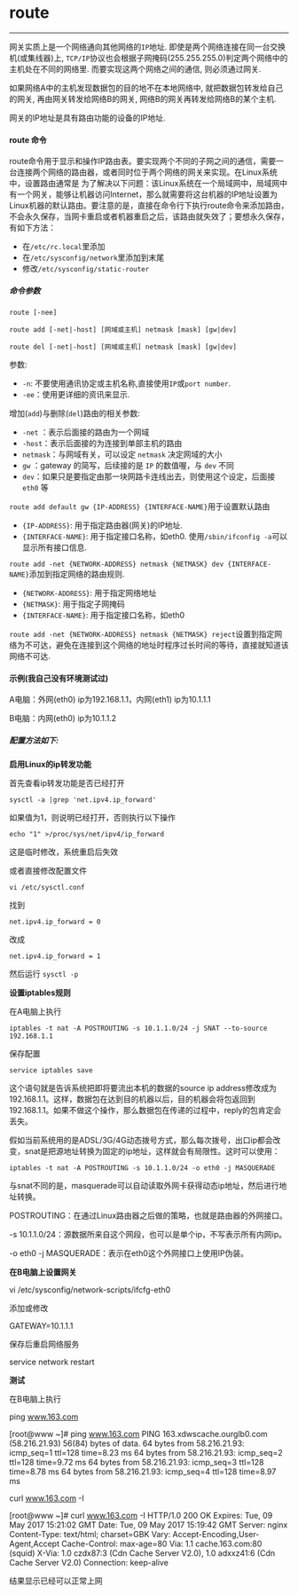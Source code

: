 # route

---

网关实质上是一个网络通向其他网络的`IP`地址. 即使是两个网络连接在同一台交换机(或集线器)上, `TCP/IP`协议也会根据子网掩码(255.255.255.0)判定两个网络中的主机处在不同的网络里. 而要实现这两个网络之间的通信, 则必须通过网关.

如果网络A中的主机发现数据包的目的地不在本地网络中, 就把数据包转发给自己的网关, 再由网关转发给网络B的网关, 网络B的网关再转发给网络B的某个主机.

网关的IP地址是具有路由功能的设备的IP地址.

#### route 命令

route命令用于显示和操作IP路由表。要实现两个不同的子网之间的通信，需要一台连接两个网络的路由器，或者同时位于两个网络的网关来实现。在Linux系统中，设置路由通常是 为了解决以下问题：该Linux系统在一个局域网中，局域网中有一个网关，能够让机器访问Internet，那么就需要将这台机器的IP地址设置为 Linux机器的默认路由。要注意的是，直接在命令行下执行route命令来添加路由，不会永久保存，当网卡重启或者机器重启之后，该路由就失效了；要想永久保存，有如下方法：

* 在`/etc/rc.local`里添加
* 在`/etc/sysconfig/network`里添加到末尾
* 修改`/etc/sysconfig/static-router`

##### 命令参数

`route [-nee]`

`route add [-net|-host] [网域或主机] netmask [mask] [gw|dev]`

`route del [-net|-host] [网域或主机] netmask [mask] [gw|dev]`

参数:

* `-n`: 不要使用通讯协定或主机名称,直接使用`IP`或`port number`.
* `-ee`：使用更详细的资讯来显示.

增加(`add`)与删除(`del`)路由的相关参数:

* `-net` ：表示后面接的路由为一个网域
* `-host`：表示后面接的为连接到单部主机的路由
* `netmask`：与网域有关，可以设定 `netmask` 决定网域的大小
* `gw` ：gateway 的简写，后续接的是 `IP` 的数值喔，与 `dev` 不同
* `dev`：如果只是要指定由那一块网路卡连线出去，则使用这个设定，后面接 `eth0` 等

`route add default gw {IP-ADDRESS} {INTERFACE-NAME}`用于设置默认路由

* `{IP-ADDRESS}`: 用于指定路由器(网关)的IP地址.
* `{INTERFACE-NAME}`: 用于指定接口名称，如eth0. 使用`/sbin/ifconfig -a`可以显示所有接口信息.

`route add -net {NETWORK-ADDRESS} netmask {NETMASK} dev {INTERFACE-NAME}`添加到指定网络的路由规则.

* `{NETWORK-ADDRESS}`: 用于指定网络地址
* `{NETMASK}`: 用于指定子网掩码
* `{INTERFACE-NAME}`: 用于指定接口名称，如eth0

`route add -net {NETWORK-ADDRESS} netmask {NETMASK} reject`设置到指定网络为不可达，避免在连接到这个网络的地址时程序过长时间的等待，直接就知道该网络不可达.

#### 示例(我自己没有环境测试过)

A电脑：外网(eth0) ip为192.168.1.1，内网(eth1) ip为10.1.1.1

B电脑：内网(eth0) ip为10.1.1.2

##### 配置方法如下:

**启用Linux的ip转发功能**

首先查看ip转发功能是否已经打开

`sysctl -a |grep 'net.ipv4.ip_forward'`

如果值为1，则说明已经打开，否则执行以下操作

`echo "1" >/proc/sys/net/ipv4/ip_forward`

这是临时修改，系统重启后失效

或者直接修改配置文件

`vi /etc/sysctl.conf`

找到

`net.ipv4.ip_forward = 0`

改成

`net.ipv4.ip_forward = 1`

然后运行 `sysctl -p`

 

**设置iptables规则**

在A电脑上执行

`iptables -t nat -A POSTROUTING -s 10.1.1.0/24 -j SNAT --to-source 192.168.1.1`

保存配置

`service iptables save`

这个语句就是告诉系统把即将要流出本机的数据的source ip address修改成为192.168.1.1。这样，数据包在达到目的机器以后，目的机器会将包返回到192.168.1.1。如果不做这个操作，那么数据包在传递的过程中，reply的包肯定会丢失。


假如当前系统用的是ADSL/3G/4G动态拨号方式，那么每次拨号，出口ip都会改变，snat是把源地址转换为固定的ip地址，这样就会有局限性。这时可以使用：


`iptables -t nat -A POSTROUTING -s 10.1.1.0/24 -o eth0 -j MASQUERADE`


与snat不同的是，masquerade可以自动读取外网卡获得动态ip地址，然后进行地址转换。

POSTROUTING：在通过Linux路由器之后做的策略，也就是路由器的外网接口。

-s 10.1.1.0/24：源数据所来自这个网段，也可以是单个ip，不写表示所有内网ip。

-o eth0 -j MASQUERADE：表示在eth0这个外网接口上使用IP伪装。

 

**在B电脑上设置网关**

vi /etc/sysconfig/network-scripts/ifcfg-eth0

添加或修改

GATEWAY=10.1.1.1

保存后重启网络服务

service network restart

 

**测试**

在B电脑上执行

ping www.163.com

[root@www ~]# ping www.163.com
PING 163.xdwscache.ourglb0.com (58.216.21.93) 56(84) bytes of data.
64 bytes from 58.216.21.93: icmp_seq=1 ttl=128 time=8.23 ms
64 bytes from 58.216.21.93: icmp_seq=2 ttl=128 time=9.72 ms
64 bytes from 58.216.21.93: icmp_seq=3 ttl=128 time=8.78 ms
64 bytes from 58.216.21.93: icmp_seq=4 ttl=128 time=8.97 ms


curl www.163.com -I

[root@www ~]# curl www.163.com -I
HTTP/1.0 200 OK
Expires: Tue, 09 May 2017 15:21:02 GMT
Date: Tue, 09 May 2017 15:19:42 GMT
Server: nginx
Content-Type: text/html; charset=GBK
Vary: Accept-Encoding,User-Agent,Accept
Cache-Control: max-age=80
Via: 1.1 cache.163.com:80 (squid)
X-Via: 1.0 czdx87:3 (Cdn Cache Server V2.0), 1.0 adxxz41:6 (Cdn Cache Server V2.0)
Connection: keep-alive


结果显示已经可以正常上网